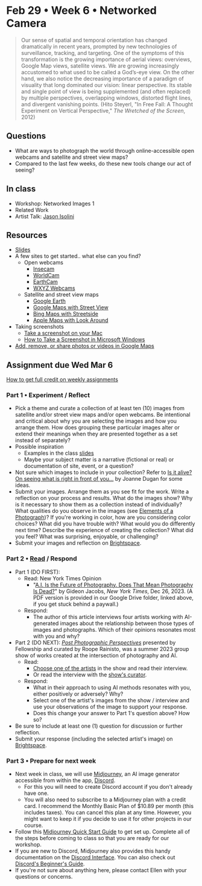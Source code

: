 # Feb 29 • Week 6 • Networked Camera

> Our sense of spatial and temporal orientation has changed dramatically in
> recent years, prompted by new technologies of surveillance, tracking, and
> targeting. One of the symptoms of this transformation is the growing
> importance of aerial views: overviews, Google Map views, satellite views. We
> are growing increasingly accustomed to what used to be called a God’s-eye
> view. On the other hand, we also notice the decreasing importance of a
> paradigm of visuality that long dominated our vision: linear perspective. Its
> stable and single point of view is being supplemented (and often replaced) by
> multiple perspectives, overlapping windows, distorted flight lines, and
> divergent vanishing points. (Hito Steyerl, "In Free Fall: A Thought Experiment
> on Vertical Perspective," *The Wretched of the Screen*, 2012)

## Questions

- What are ways to photograph the world through online-accessible open webcams
  and satellite and street view maps?
- Compared to the last few weeks, do these new tools change our act of seeing?

## In class

- Workshop: Networked Images 1
- Related Work
- Artist Talk: [Jason Isolini](https://jisolini.com/)

## Resources

- [Slides](https://drive.google.com/drive/folders/1qIvZPNF94dAizOjOpymky5bexo8bdELj?usp=drive_link)
- A few sites to get started.. what else can you find?
  - Open webcams
    - [Insecam](http://www.insecam.org/en/)
    - [WorldCam](https://worldcam.eu/)
    - [EarthCam](https://www.earthcam.com/)
    - [WXYZ Webcams](https://wxyzwebcams.com/)
  - Satellite and street view maps
    - [Google Earth](https://earth.google.com/web/)
    - [Google Maps with Street View](https://www.google.com/streetview/)
    - [Bing Maps with Streetside](https://www.bing.com/maps)
    - [Apple Maps with Look Around](https://www.apple.com/maps/)
- Taking screenshots
  - [Take a screenshot on your Mac](https://support.apple.com/en-us/HT201361)
  - [How to Take a Screenshot in Microsoft
    Windows](https://www.wikihow.com/Take-a-Screenshot-in-Microsoft-Windows#Taking-a-Full-Screen-Screenshot-on-Windows-8.2C-10.2C-and-11)
- [Add, remove, or share photos or videos in Google
  Maps](https://support.google.com/maps/answer/2622947?hl=en&co=GENIE.Platform=Desktop)

## Assignment due Wed Mar 6

[How to get full credit on weekly
assignments](https://github.com/ellennickles/xphoto-s24/tree/main#assessment-and-evaluation)

### Part 1 • Experiment / Reflect

- Pick a theme and curate a collection of at least ten (10) images from
  satellite and/or street view maps and/or open webcams. Be intentional and
  critical about why you are selecting the images and how you arrange them. How
  does grouping these particular images alter or extend their meanings when they
  are presented together as a set instead of separately?
- Possible inspiration
  - Examples in the class
    [slides](https://drive.google.com/drive/folders/1qIvZPNF94dAizOjOpymky5bexo8bdELj?usp=drive_link)
  - Maybe your subject matter is a narrative (fictional or real) or
    documentation of site, event, or a question?
- Not sure which images to include in your collection? Refer to [Is it alive? On
  seeing what is right in front of
  you...](https://github.com/ellennickles/xphoto-s24/blob/main/resources/is-it-alive.md)
  by Joanne Dugan for some ideas.
- Submit your images. Arrange them as you see fit for the work. Write a
  reflection on your process and results. What do the images show? Why is it
  necessary to show them as a collection instead of individually? What qualities do you observe in the images (see [Elements of a Photograph](https://github.com/ellennickles/xphoto-s24/blob/main/resources/photograph-elements.md))? If you're working in color, how are you considering color choices? What did you have trouble with? What would you do differently next time? Describe the
  experience of creating the collection? What did you feel? What was surprising,
  enjoyable, or challenging?
- Submit your images and reflection on
  [Brightspace](https://brightspace.nyu.edu/d2l/home/344680).

### Part 2 • [Read](https://drive.google.com/drive/folders/1qIvZPNF94dAizOjOpymky5bexo8bdELj) / Respond

- Part 1 (DO FIRST):
  - Read: New York Times Opinion
    - "[A.I. Is the Future of Photography. Does That Mean Photography Is
    Dead?](https://www.nytimes.com/2023/12/26/opinion/ai-future-photography.html?smid=nytcore-ios-share&referringSource=articleShare)" by Gideon Jacobs, *New York Times*, Dec 26, 2023. (A PDF version is provided in our Google Drive folder, linked above, if you get stuck behind a paywall.)
  - Respond:
    - The author of this article interviews four artists working with
      AI-generated images about the relationship between those types of images
      and photographs. Which of their opinions resonates most with you and why?
- Part 2 (DO NEXT): *[Post Photographic
  Perspectives](https://postphotography.xyz/ppp1/index-szn-1)* presented by
  Fellowship and curated by Roope Rainisto, was a summer 2023 group
  show of works created at the intersection of photography and AI.
  - Read:
    - [Choose one of the
    artists](https://postphotography.xyz/ppp2/in-conversation) in the show and
    read their interview.
    - Or read the interview with the [show's
    curator](https://postphotography.xyz/in-conversation).
  - Respond:
    - What in their approach to using AI methods resonates with you, either
      positively or adversely? Why?
    - Select one of the artist's images from the show / interview and use your
      observations of the image to support your response.
    - Does this change your answer to Part 1's question above? How so?
- Be sure to include at least one (1) question for discussion or further
  reflection.
- Submit your response (including the selected artist's image) on
  [Brightspace](https://brightspace.nyu.edu/d2l/home/344680).

### Part 3 • Prepare for next week

- Next week in class, we will use [Midjourney](https://www.midjourney.com/home),
  an AI image generator accessible from within the app, [Discord](https://discord.com/).
  - For this you will need to create Discord account if you don't already
    have one.
  - You will also need to subscribe to a Midjourney plan with a credit card. I
    recommend the Monthly Basic Plan of $10.89 per month (this includes taxes).
    You can cancel this plan at any time. However, you might want to keep it if
    you decide to use it for other projects in our course.
- Follow this [Midjourney Quick Start
  Guide](https://docs.midjourney.com/docs/quick-start) to get set up. Complete
  all of the steps before coming to class so that you are ready for our workshop.
- If you are new to Discord, Midjourney also provides this handy documentation
  on the [Discord
  Interface](https://docs.midjourney.com/docs/midjourney-discord). You can also
  check out [Discord's Beginner's
  Guide](https://support.discord.com/hc/en-us/articles/360045138571-Beginner-s-Guide-to-Discord).
- If you're not sure about anything here, please contact Ellen with your
  questions or concerns.
